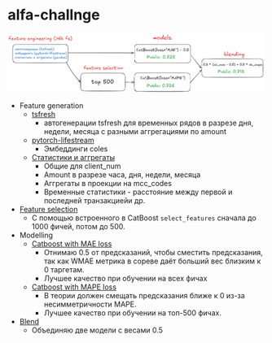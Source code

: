 # alfa-challnge

![alt text](docs/image.png)

- Feature generation
  - [tsfresh](alfa_challenge/features_tsfresh.ipynb)
    - автогенерации tsfresh для временных рядов в разрезе дня, недели, месяца с разными аггрегациями по amount
  - [pytorch-lifestream](alfa_challenge/features_coles.ipynb)
    - Эмбеддинги coles
  - [Статистики и аггрегаты](alfa_challenge/features_aggs.ipynb)
    - Общие для client_num
    - Amount в разрезе часа, дня, недели, месяца
    - Аггрегаты в проекции на mcc_codes
    - Временные статистики - расстояние между первой и последней транзакциейи др.
- [Feature selection](alfa_challenge/feature_selection.ipynb)
  - С помощью встроенного в CatBoost `select_features` сначала до 1000 фичей, потом до 500.
- Modelling
  - [Catboost with MAE loss](alfa_challenge/modelling_catboost_MAE.ipynb)
    - Отнимаю 0.5 от предсказаний, чтобы сместить предсказания, так как WMAE метрика в сореве даёт больший вес близким к 0 таргетам.
    - Лучшее качество при обучении на всех фичах
  - [Catboost with MAPE loss](alfa_challenge/modelling_catboost_MAPE.ipynb)
    - В теории должен смещать предсказания ближе к 0 из-за несимметричности MAPE.
    - Лучшее качество при обучении на топ-500 фичах.
- [Blend](alfa_challenge/final_blend.ipynb)
  - Объединяю две модели с весами 0.5
